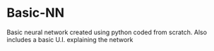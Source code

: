 # Basic-NN
Basic neural network created using python coded from scratch. Also includes a basic U.I. explaining the network
